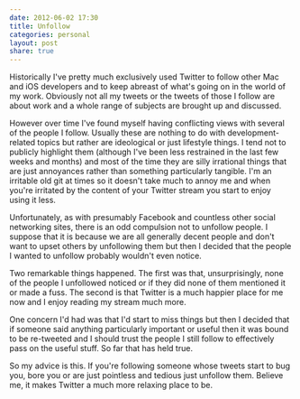 ```yaml
---
date: 2012-06-02 17:30
title: Unfollow
categories: personal
layout: post
share: true
---
```


Historically I've pretty much exclusively used Twitter to follow other Mac and iOS developers and to keep abreast of what's going on in the world of my work. Obviously not all my tweets or the tweets of those I follow are about work and a whole range of subjects are brought up and discussed.

However over time I've found myself having conflicting views with several of the people I follow. Usually these are nothing to do with development-related topics but rather are ideological or just lifestyle things. I tend not to publicly highlight them (although I've been less restrained in the last few weeks and months) and most of the time they are silly irrational things that are just annoyances rather than something particularly tangible. I'm an irritable old git at times so it doesn't take much to annoy me and when you're irritated by the content of your Twitter stream you start to enjoy using it less.

Unfortunately, as with presumably Facebook and countless other social networking sites, there is an odd compulsion not to unfollow people. I suppose that it is because we are all generally decent people and don't want to upset others by unfollowing them but then I decided that the people I wanted to unfollow probably wouldn't even notice.

Two remarkable things happened. The first was that, unsurprisingly, none of the people I unfollowed noticed or if they did none of them mentioned it or made a fuss. The second is that Twitter is a much happier place for me now and I enjoy reading my stream much more.

One concern I'd had was that I'd start to miss things but then I decided that if someone said anything particularly important or useful then it was bound to be re-tweeted and I should trust the people I still follow to effectively pass on the useful stuff. So far that has held true.

So my advice is this. If you're following someone whose tweets start to bug you, bore you or are just pointless and tedious just unfollow them. Believe me, it makes Twitter a much more relaxing place to be.
